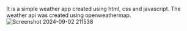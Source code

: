 It is a simple weather app created using html, css and javascript.
The weather api was created using openweathermap.
![Screenshot 2024-09-02 211538](https://github.com/user-attachments/assets/ad6b9bf7-2eb4-4347-b828-b401dd8e95a7)
